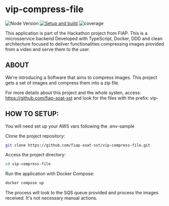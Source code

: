 # vip-compress-file

<img alt="Node Version" src="https://img.shields.io/badge/Node_Version-20.18-green"> [![Setup and build](https://github.com/fiap-soat-sst/vip-compress-file/actions/workflows/setup-build-pipeline.yml/badge.svg)](https://github.com/fiap-soat-sst/vip-compress-file/actions/workflows/setup-build-pipeline.yml) ![coverage](https://img.shields.io/endpoint?url=https://gist.githubusercontent.com/evilfeeh/b08eb2c7df611955dd487f17d2a4c340/raw/coverage-vip-compress-file.json)

This application is part of the Hackathon project from FIAP.
This is a microsservice backend Developed with TypeScript, Docker, DDD and clean architecture focused to deliver functionalities compressing images provided from a video and serve them to the user.

## ABOUT

We're introducing a Software that aims to compress images. This project gets a set of images and compress them into a zip file.

For more details about this project and the whole systen, access: https://github.com/fiap-soat-sst and look for the files with the prefix: vip-

## HOW TO SETUP:

You will need set up your AWS vars following the .env-sample

Clone the project repository:

```bash
git clone https://github.com/fiap-soat-sst/vip-compress-file.git
```

Access the project directory:

```bash
cd vip-compress-file
```

Run the application with Docker Compose:

```bash
docker compose up
```

The process will look to the SQS queue provided and process the images received.
It's not necessary manual actions.